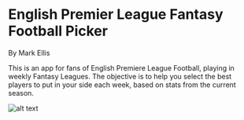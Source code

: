 # English Premier League Fantasy Football Picker

By Mark Ellis

This is an app for fans of English Premiere League Football, playing in weekly Fantasy Leagues. The objective is to help you select the best players to put in your side each week, based on stats from the current season.


![alt text](../images/EPL_FFP_ScreenShot.png "Description of this app")
